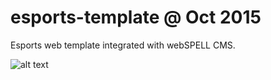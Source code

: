 # esports-template @ Oct 2015
 Esports web template integrated with webSPELL CMS.
 
 ![alt text](https://images-wixmp-ed30a86b8c4ca887773594c2.wixmp.com/f/3b2c7a8f-006d-488a-a951-ec33f1b4b3e7/d9biwm7-c15f1c43-1365-4194-b450-ffb14e222511.png/v1/fill/w_900,h_675,q_80,strp/newdestiny_esports___webspell_template_logo_4sale_by_joserodr_d9biwm7-fullview.jpg?token=eyJ0eXAiOiJKV1QiLCJhbGciOiJIUzI1NiJ9.eyJzdWIiOiJ1cm46YXBwOjdlMGQxODg5ODIyNjQzNzNhNWYwZDQxNWVhMGQyNmUwIiwiaXNzIjoidXJuOmFwcDo3ZTBkMTg4OTgyMjY0MzczYTVmMGQ0MTVlYTBkMjZlMCIsIm9iaiI6W1t7ImhlaWdodCI6Ijw9Njc1IiwicGF0aCI6IlwvZlwvM2IyYzdhOGYtMDA2ZC00ODhhLWE5NTEtZWMzM2YxYjRiM2U3XC9kOWJpd203LWMxNWYxYzQzLTEzNjUtNDE5NC1iNDUwLWZmYjE0ZTIyMjUxMS5wbmciLCJ3aWR0aCI6Ijw9OTAwIn1dXSwiYXVkIjpbInVybjpzZXJ2aWNlOmltYWdlLm9wZXJhdGlvbnMiXX0.IYl7RPxH-FmRuNlGtlx_VX1ij_9w32JctL4kt2Fr54I)
 
